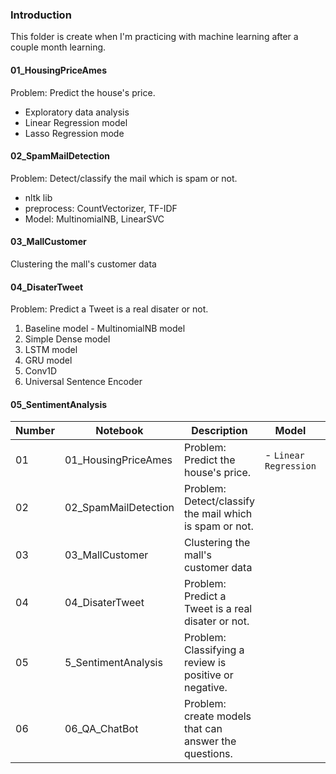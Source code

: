 ### Introduction
This folder is create when I'm practicing with machine learning after a couple month learning.

#### 01_HousingPriceAmes
Problem: Predict the house's price.
- Exploratory data analysis
- Linear Regression model
- Lasso Regression mode
#### 02_SpamMailDetection
Problem: Detect/classify the mail which is spam or not. 
 - nltk lib
 - preprocess: CountVectorizer, TF-IDF
 - Model: MultinomialNB, LinearSVC

#### 03_MallCustomer
Clustering the mall's customer data

#### 04_DisaterTweet
Problem: Predict a Tweet is a real disater or not.

1. Baseline model - MultinomialNB model
2. Simple Dense model
3. LSTM model 
4. GRU model
5. Conv1D
6. Universal Sentence Encoder

#### 05_SentimentAnalysis
 




| Number | Notebook | Description | Model | Note |
| ----- |  ----- |  ----- |  ----- |  ----- |
| 01 | 01_HousingPriceAmes | Problem: Predict the house's price. | - `Linear Regression`|
| 02 | 02_SpamMailDetection | Problem: Detect/classify the mail which is spam or not. |
| 03 | 03_MallCustomer | Clustering the mall's customer data |
| 04 | 04_DisaterTweet | Problem: Predict a Tweet is a real disater or not. |
| 05 | 5_SentimentAnalysis | Problem: Classifying a review is positive or negative. |
| 06 | 06_QA_ChatBot | Problem: create models that can answer the questions. |

